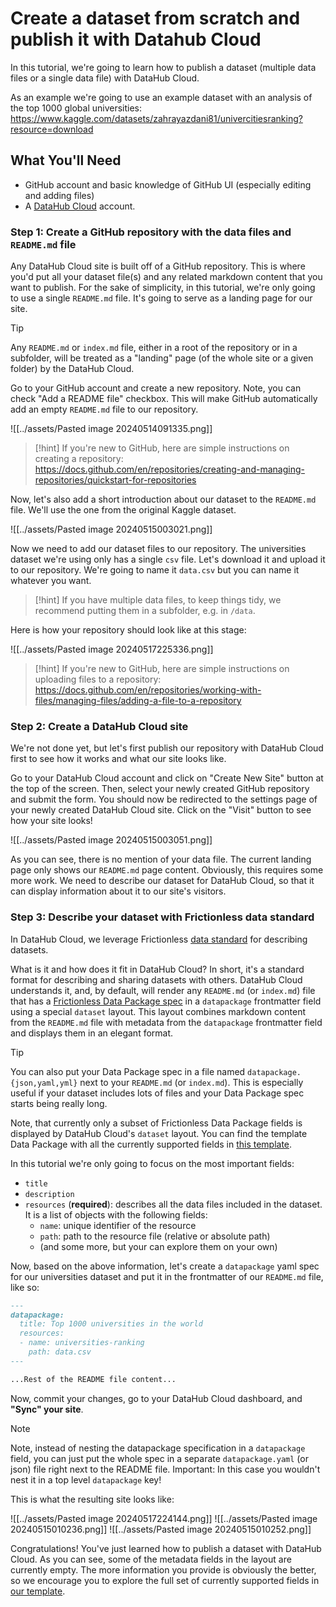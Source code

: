 # Create a dataset from scratch and publish it with Datahub Cloud

In this tutorial, we're going to learn how to publish a dataset (multiple data files or a single data file) with DataHub Cloud.

As an example we're going to use an example dataset with an analysis of the top 1000 global universities: https://www.kaggle.com/datasets/zahrayazdani81/univercitiesranking?resource=download

## What You'll Need

- GitHub account and basic knowledge of GitHub UI (especially editing and adding files)
- A [DataHub Cloud](https://datahub.io/) account.

### Step 1: Create a GitHub repository with the data files and `README.md` file

Any DataHub Cloud site is built off of a GitHub repository. This is where you'd put all your dataset file(s) and any related markdown content that you want to publish. For the sake of simplicity, in this tutorial, we're only going to use a single `README.md` file. It's going to serve as a landing page for our site.

> [!tip]
> Any `README.md` or `index.md` file, either in a root of the repository or in a subfolder, will be treated as a "landing" page (of the whole site or a given folder) by the DataHub Cloud.

Go to your GitHub account and create a new repository. Note, you can check "Add a README file" checkbox. This will make GitHub automatically add an empty `README.md` file to our repository.

![[../assets/Pasted image 20240514091335.png]]

> [!hint]
> If you're new to GitHub, here are simple instructions on creating a repository: https://docs.github.com/en/repositories/creating-and-managing-repositories/quickstart-for-repositories

Now, let's also add a short introduction about our dataset to the `README.md` file. We'll use the one from the original Kaggle dataset.

![[../assets/Pasted image 20240515003021.png]]

Now we need to add our dataset files to our repository. The universities dataset we're using only has a single `csv` file. Let's download it and upload it to our repository. We're going to name it `data.csv` but you can name it whatever you want.

> [!hint] 
> If you have multiple data files, to keep things tidy, we recommend putting them in a subfolder, e.g. in `/data`. 

Here is how your repository should look like at this stage:

![[../assets/Pasted image 20240517225336.png]]

> [!hint]
> If you're new to GitHub, here are simple instructions on uploading files to a repository: https://docs.github.com/en/repositories/working-with-files/managing-files/adding-a-file-to-a-repository

### Step 2: Create a DataHub Cloud site

We're not done yet, but let's first publish our repository with DataHub Cloud first to see how it works and what our site looks like.

Go to your DataHub Cloud account and click on "Create New Site" button at the top of the screen. Then, select your newly created GitHub repository and submit the form. You should now be redirected to the settings page of your newly created DataHub Cloud site. Click on the "Visit" button to see how your site looks!

![[../assets/Pasted image 20240515003051.png]]

As you can see, there is no mention of your data file. The current landing page only shows our `README.md` page content. Obviously, this requires some more work. We need to describe our dataset for DataHub Cloud, so that it can display information about it to our site's visitors.

### Step 3: Describe your dataset with Frictionless data standard

In DataHub Cloud, we leverage Frictionless [data standard](https://specs.frictionlessdata.io/) for describing datasets. 

What is it and how does it fit in DataHub Cloud? In short, it's a standard format for describing and sharing datasets with others. DataHub Cloud understands it, and, by default, will render any `README.md` (or `index.md`) file that has a [Frictionless Data Package spec](https://specs.frictionlessdata.io/data-package/) in a `datapackage` frontmatter field using a special `dataset` layout. This layout combines markdown content from the `README.md` file with metadata from the `datapackage` frontmatter field and displays them in an elegant format.

> [!tip]
> You can also put your Data Package spec in a file named `datapackage.{json,yaml,yml}` next to your `README.md` (or `index.md`). This is especially useful if your dataset includes lots of files and your Data Package spec starts being really long.

Note, that currently only a subset of Frictionless Data Package fields is displayed by DataHub Cloud's `dataset` layout. You can find the template Data Package with all the currently supported fields in [this template](https://github.com/datahubio/datahub-cloud-template/blob/main/README.md).

In this tutorial we're only going to focus on the most important fields:
- `title`
- `description`
- `resources` (**required**): describes all the data files included in the dataset. It is a list of objects with the following fields:
	- `name`: unique identifier of the resource
	- `path`: path to the resource file (relative or absolute path)
	- (and some more, but your can explore them on your own)

Now, based on the above information, let's create a `datapackage` yaml spec for our universities dataset and put it in the frontmatter of our `README.md` file, like so:

```md
---
datapackage:
  title: Top 1000 universities in the world
  resources:
  - name: universities-ranking
    path: data.csv
---

...Rest of the README file content...
```

Now, commit your changes, go to your DataHub Cloud dashboard, and **"Sync" your site**.

> [!note]
> Note, instead of nesting the datapackage specification in a `datapackage` field, you can just put the whole spec in a separate `datapackage.yaml` (or json) file right next to the README file. Important: In this case you wouldn't nest it in a top level `datapackage` key!

This is what the resulting site looks like:

![[../assets/Pasted image 20240517224144.png]]
![[../assets/Pasted image 20240515010236.png]]
![[../assets/Pasted image 20240515010252.png]]

Congratulations! You've just learned how to publish a dataset with DataHub Cloud. As you can see, some of the metadata fields in the layout are currently empty. The more information you provide is obviously the better, so we encourage you to explore the full set of currently supported fields in [our template](https://github.com/datahubio/datahub-cloud-template/tree/main).
